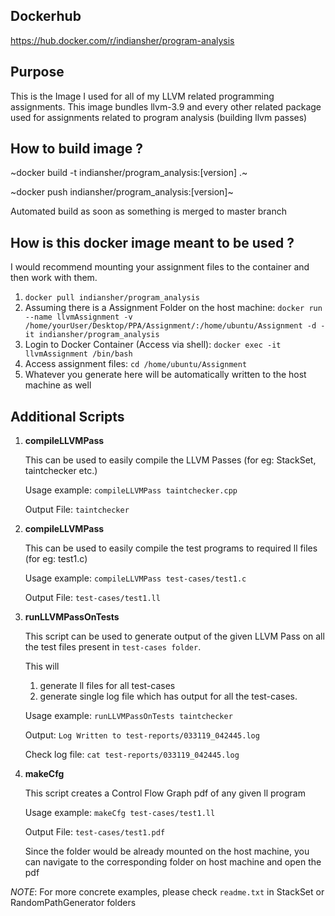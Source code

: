 Dockerhub
---
https://hub.docker.com/r/indiansher/program-analysis

Purpose
---

This is the Image I used for all of my LLVM related programming assignments. This image bundles llvm-3.9 and every other related package used for assignments related to program analysis (building llvm passes)

How to build image ? 
---

~docker build -t indiansher/program_analysis:[version] .~

~docker push indiansher/program_analysis:[version]~

Automated build as soon as something is merged to master branch

How is this docker image meant to be used ?
---

I would recommend mounting your assignment files to the container and then work with them.

1. `docker pull indiansher/program_analysis`
2. Assuming there is a Assignment Folder on the host machine: `docker run --name llvmAssignment -v /home/yourUser/Desktop/PPA/Assignment/:/home/ubuntu/Assignment -d -it indiansher/program_analysis`
3. Login to Docker Container (Access via shell): `docker exec -it llvmAssignment /bin/bash`
4. Access assignment files: `cd /home/ubuntu/Assignment`
5. Whatever you generate here will be automatically written to the host machine as well

Additional Scripts
---

1. **compileLLVMPass**
  
    This can be used to easily compile the LLVM Passes (for eg: StackSet, taintchecker etc.)
  
    Usage example: `compileLLVMPass taintchecker.cpp`
  
    Output File: `taintchecker`

2. **compileLLVMPass**
  
    This can be used to easily compile the test programs to required ll files (for eg: test1.c)
  
    Usage example: `compileLLVMPass test-cases/test1.c`
  
    Output File: `test-cases/test1.ll`
    
3. **runLLVMPassOnTests**

    This script can be used to generate output of the given LLVM Pass on all the test files present in `test-cases folder`. 
    
    This will
      1. generate ll files for all test-cases
      2. generate single log file which has output for all the test-cases.

    Usage example: `runLLVMPassOnTests taintchecker`
    
    Output: `Log Written to test-reports/033119_042445.log`
    
    Check log file: `cat test-reports/033119_042445.log`

4. **makeCfg**

    This script creates a Control Flow Graph pdf of any given ll program
    
    Usage example: `makeCfg test-cases/test1.ll`
    
    Output File: `test-cases/test1.pdf`
    
    Since the folder would be already mounted on the host machine, you can navigate to the corresponding folder on host machine and open the pdf
    
 *NOTE*: For more concrete examples, please check `readme.txt` in StackSet or RandomPathGenerator folders
